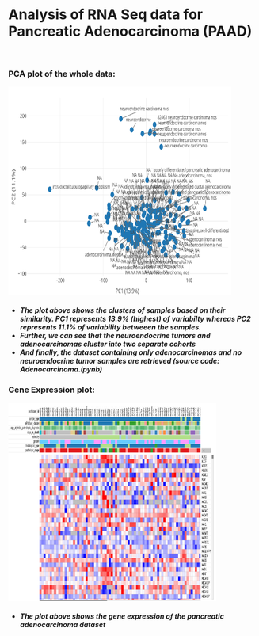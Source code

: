 <h1>Analysis of RNA Seq data for Pancreatic Adenocarcinoma (PAAD)</h1></br>
<h3>PCA plot of the whole data: </h3>
<img src="pca-plot.svg" alt="pca plot" width="450" height="420"/>
<h5><ul type="disc">
  <li>The plot above shows the clusters of samples based on their similarity. PC1 represents 13.9% (highest) of variabilty whereas PC2 represents 11.1% of variability betweeen the samples.</li>
  <li>Further, we can see that the neuroendocrine tumors and adenocarcinomas cluster into two separate cohorts</li>
  <li>And finally, the dataset containing only adenocarcinomas and no neuroendocrine tumor samples are retrieved (source code: Adenocarcinoma.ipynb)
  </ul>
  </h5>
  <h3>Gene Expression plot: </h3>
<img src="geneexplot.png" width="420" height="400"/>
  <h5><ul type="disc">
  <li>The plot above shows the gene expression of the pancreatic adenocarcinoma dataset</li>
  </ul>
  </h5>
  
  


